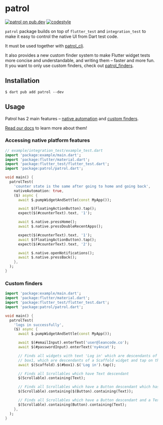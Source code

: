 # patrol

[![patrol on pub.dev][pub_badge]][pub_link]
[![codestyle][pub_badge_style]][pub_badge_link]

`patrol` package builds on top of `flutter_test` and `integration_test` to make
it easy to control the native UI from Dart test code.

It must be used together with [patrol_cli].

It also provides a new custom finder system to make Flutter widget tests more
concise and understandable, and writing them – faster and more fun. It you want
to only use custom finders, check out
[patrol_finders](https://pub.dev/packages/patrol_finders).

## Installation

```console
$ dart pub add patrol --dev
```

## Usage

Patrol has 2 main features – [native automation] and [custom finders].

[Read our docs](https://patrol.leancode.co) to learn more about them!

### Accessing native platform features

```dart
// example/integration_test/example_test.dart
import 'package:example/main.dart';
import 'package:flutter/material.dart';
import 'package:flutter_test/flutter_test.dart';
import 'package:patrol/patrol.dart';

void main() {
  patrolTest(
    'counter state is the same after going to home and going back',
    nativeAutomation: true,
    ($) async {
      await $.pumpWidgetAndSettle(const MyApp());

      await $(FloatingActionButton).tap();
      expect($(#counterText).text, '1');

      await $.native.pressHome();
      await $.native.pressDoubleRecentApps();

      expect($(#counterText).text, '1');
      await $(FloatingActionButton).tap();
      expect($(#counterText).text, '2');

      await $.native.openNotifications();
      await $.native.pressBack();
    },
  );
}
```

### Custom finders

```dart
import 'package:example/main.dart';
import 'package:flutter/material.dart';
import 'package:flutter_test/flutter_test.dart';
import 'package:patrol/patrol.dart';

void main() {
  patrolTest(
    'logs in successfully',
    ($) async {
      await $.pumpWidgetAndSettle(const MyApp());

      await $(#emailInput).enterText('user@leancode.co');
      await $(#passwordInput).enterText('ny4ncat');

      // Finds all widgets with text 'Log in' which are descendants of widgets with key
      // box1, which are descendants of a Scaffold widget and tap on the first one.
      await $(Scaffold).$(#box1).$('Log in').tap();

      // Finds all Scrollables which have Text descendant
      $(Scrollable).containing(Text);

      // Finds all Scrollables which have a Button descendant which has a Text descendant
      $(Scrollable).containing($(Button).containing(Text));

      // Finds all Scrollables which have a Button descendant and a Text descendant
      $(Scrollable).containing(Button).containing(Text);
    },
  );
}
```

[patrol_cli]: https://pub.dev/packages/patrol_cli
[pub_badge]: https://img.shields.io/pub/v/patrol.svg
[pub_link]: https://pub.dartlang.org/packages/patrol
[pub_badge_style]: https://img.shields.io/badge/style-leancode__lint-black
[pub_badge_link]: https://pub.dartlang.org/packages/leancode_lint
[native automation]: https://patrol.leancode.co/native/overview
[custom finders]: https://patrol.leancode.co/finders/overview
